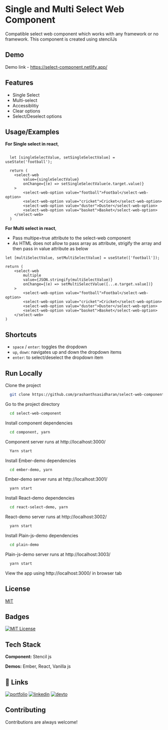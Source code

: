 
# Single and Multi Select Web Component

Compatible select web component which works with any framework or no framework. This component is created using stencilJs 



## Demo

Demo link - https://select-component.netlify.app/


## Features
- Single Select
- Multi-select
- Accessiblitiy
- Clear options
- Select/Deselect options


## Usage/Examples

**For Single select in react**,

```

  let [singleSelectValue, setSingleSelectValue] = useState('football');

  return (
    <select-web 
        value={singleSelectValue}
        onChange={(e) => setSingleSelectValue(e.target.value)}
    >
        <select-web-option value="football">Footbal</select-web-option>
        <select-web-option value="cricket">Cricket</select-web-option>
        <select-web-option value="duster">Duster</select-web-option>
        <select-web-option value="basket">Basket</select-web-option>
    </select-web>
  )
```

**For Multi select in react**,

- Pass multipe=true attribute to the select-web component
- As HTML does not allow to pass array as attribute, strigify the array and then pass in value attribute as below

```
let [multiSelectValue, setMultiSelectValue] = useState(['football']);

return (
    <select-web 
        multiple
        value={JSON.stringify(multiSelectValue)}
        onChange={(e) => setMultiSelectValue([...e.target.value])}
    >
        <select-web-option value="football">Footbal</select-web-option>
        <select-web-option value="cricket">Cricket</select-web-option>
        <select-web-option value="duster">Duster</select-web-option>
        <select-web-option value="basket">Basket</select-web-option>
    </select-web>
)
```
## Shortcuts

- `space` / `enter`: toggles the dropdown
- `up`, `down`: navigates up and down the dropdown items
- `enter`: to select/deselect the dropdown item


## Run Locally

Clone the project

```bash
  git clone https://github.com/prashanthsasidharan/select-web-component.git
```

Go to the project directory

```bash
  cd select-web-component
```

Install component dependencies

```bash
  cd component, yarn
```

Component server runs at http://localhost:3000/

```bash
  Yarn start
```

Install Ember-demo dependencies

```bash
  cd ember-demo, yarn
```

Ember-demo server runs at http://localhost:3001/

```bash
  yarn start
```

Install React-demo dependencies

```bash
  cd react-select-demo, yarn
```

React-demo server runs at http://localhost:3002/

```bash
  yarn start
```

Install Plain-js-demo dependencies

```bash
  cd plain-demo
```

Plain-js-demo server runs at http://localhost:3003/

```bash
  yarn start
```

View the app using http://localhost:3000/ in browser tab


## License

[MIT](https://choosealicense.com/licenses/mit/)

## Badges

[![MIT License](https://img.shields.io/badge/License-MIT-green.svg)](https://choosealicense.com/licenses/mit/)


## Tech Stack

**Component:** Stencil js

**Demos:** Ember, React, Vanilla js


## 🔗 Links
[![portfolio](https://img.shields.io/badge/my_portfolio-000?style=for-the-badge&logo=ko-fi&logoColor=white)](https://prashtalks.netlify.app/)
[![linkedin](https://img.shields.io/badge/linkedin-0A66C2?style=for-the-badge&logo=linkedin&logoColor=white)](https://www.linkedin.com/in/prashanth-sasidharan-7a32301a8/)
[![devto](https://img.shields.io/badge/dev.to-0A0A0A?style=for-the-badge&logo=devdotto&logoColor=white)](https://dev.to/prashan81992916)

## Contributing

Contributions are always welcome!

